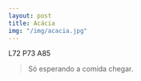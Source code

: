 ```yaml
---
layout: post
title: Acácia
img: "/img/acacia.jpg"
---
```

L72 P73 A85

> Só esperando a comida chegar.